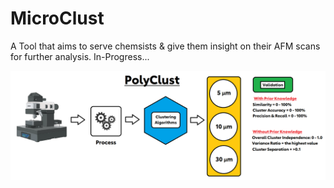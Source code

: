 # MicroClust

A Tool that aims to serve chemsists & give them insight on their AFM scans for further analysis. In-Progress...

![PolyClust](Toolkits/POlyclust.png)

